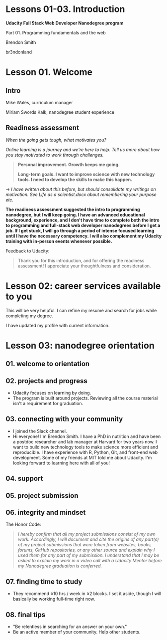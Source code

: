 
# Lessons 01-03. Introduction

**Udacity Full Stack Web Developer Nanodegree program**

Part 01. Programming fundamentals and the web

Brendon Smith

br3ndonland

# Lesson 01. Welcome

## Intro

Mike Wales, curriculum manager

Miriam Swords Kalk, nanodegree student experience


## Readiness assessment

*When the going gets tough, what motivates you?*

*Online learning is a journey and we're here to help. Tell us more about how you stay motivated to work through challenges.*

> **Personal improvement. Growth keeps me going.**
> 
> **Long-term goals. I want to improve science with new technology tools. I need to develop the skills to make this happen.**

-> *I have written about this before, but should consolidate my writings on motivation. See Life as a scientist.docx about remembering your purpose etc.*

**The readiness assessment suggested the intro to programming nanodegree, but I will keep going. I have an advanced educational background, experience, and I don't have time to complete both the intro to programming and full-stack web developer nanodegrees before I get a job. If I get stuck, I will go through a period of intense focused learning until I have the necessary competency. I will also complement my Udacity training with in-person events whenever possible.**

Feedback to Udacity: 

>Thank you for this introduction, and for offering the readiness assessment! I appreciate your thoughtfulness and consideration.

# Lesson 02: career services available to you

This will be very helpful. I can refine my resume and search for jobs while completing my degree.

I have updated my profile with current information.

# Lesson 03: nanodegree orientation

## 01. welcome to orientation

## 02. projects and progress

* Udacity focuses on learning by doing.
* The program is built around projects. Reviewing all the course material isn't a requirement for graduation. 
    
## 03. connecting with your community

* I joined the Slack channel.
* Hi everyone! I'm Brendon Smith. I have a PhD in nutrition and have been a postdoc researcher and lab manager at Harvard for two years now. I want to build new technology tools to make science more efficient and reproducible. I have experience with R, Python, Git, and front-end web development. Some of my friends at MIT told me about Udacity. I'm looking forward to learning here with all of you! 

## 04. support

## 05. project submission

## 06. integrity and mindset

The Honor Code:

>*I hereby confirm that all my project submissions consist of my own work. Accordingly, I will document and cite the origins of any part(s) of my project submissions that were taken from websites, books, forums, GitHub repositories, or any other source and explain why I used them for any part of my submission. I understand that I may be asked to explain my work in a video call with a Udacity Mentor before my Nanodegree graduation is conferred.*

## 07. finding time to study

* They recommend ≥10 hrs / week in ≥2 blocks. I set it aside, though I will basically be working full-time right now.

## 08. final tips

* "Be relentless in searching for an answer on your own."
* Be an active member of your community. Help other students.
